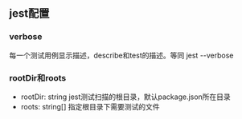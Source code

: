 
## jest配置

### verbose

每一个测试用例显示描述，describe和test的描述。等同 jest --verbose

### rootDir和roots

* rootDir: string
  jest测试扫描的根目录，默认package.json所在目录
* roots: string[]
  指定根目录下需要测试的文件
